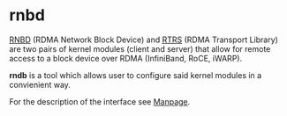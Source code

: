 
rnbd
====

[RNBD](https://github.com/torvalds/linux/tree/master/drivers/block/rnbd)
 (RDMA Network Block Device) and
 [RTRS](https://github.com/torvalds/linux/tree/master/drivers/infiniband/ulp/rtrs) (RDMA Transport Library)
are two pairs of kernel modules (client and server) that allow for
remote access to a block device over RDMA (InfiniBand, RoCE, iWARP).

**rndb** is a tool which allows user to configure said kernel modules
in a convienient way.

For the description of the interface see [Manpage](https://github.com/ionos-enterprise/rnbd/blob/master/rnbd.8.md).
